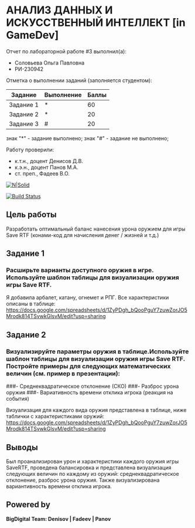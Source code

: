 # АНАЛИЗ ДАННЫХ И ИСКУССТВЕННЫЙ ИНТЕЛЛЕКТ [in GameDev]
Отчет по лабораторной работе #3 выполнил(а):
- Соловьева Ольга Павловна
- РИ-230942

Отметка о выполнении заданий (заполняется студентом):

| Задание | Выполнение | Баллы |
| ------ | ------ | ------ |
| Задание 1 | * | 60 |
| Задание 2 | * | 20 |
| Задание 3 | # | 20 |

знак "*" - задание выполнено; знак "#" - задание не выполнено;

Работу проверили:
- к.т.н., доцент Денисов Д.В.
- к.э.н., доцент Панов М.А.
- ст. преп., Фадеев В.О.

[![N|Solid](https://cldup.com/dTxpPi9lDf.thumb.png)](https://nodesource.com/products/nsolid)

[![Build Status](https://travis-ci.org/joemccann/dillinger.svg?branch=master)](https://travis-ci.org/joemccann/dillinger)

## Цель работы
Разработать оптимальный баланс нанесения урона оружием для игры Save RTF (конами-код для начисления денег / жизней и т.д.)


## Задание 1
### Расширьте варианты доступного оружия в игре. Используйте шаблон таблицы для визуализации оружия игры Save RTF.

Я добавила арбалет, катану, огнемет и РПГ. Все характеристики описаны в таблице: https://docs.google.com/spreadsheets/d/1ZyPDgh_bQooPguY7zuwZorJO5Mrodk814TSvwkGlsvM/edit?usp=sharing


## Задание 2
### Визуализируйте параметры оружия в таблице.Используйте шаблон таблицы для визуализации оружия игры Save RTF. Постройте примеры для следующих математических величин (см. пример в презентации):
###- Среднеквадратическое отклонение (СКО)
###- Разброс урона оружия
###- Вариативность времени отклика игрока (реакция на события)

Визуализация для каждого вида оружия представлена в таблице, ниже таблички с характеристиками оружий: https://docs.google.com/spreadsheets/d/1ZyPDgh_bQooPguY7zuwZorJO5Mrodk814TSvwkGlsvM/edit?usp=sharing


## Выводы

Был проанализирован урон и характеристики каждого оружия игры SaveRTF, проведена балансировка и представлена визуализация следующих величин по каждому из оружий: среднеквадратическое отклонение, разброс урона оружия. Также визуализирована вариантивность времени отклика игрока.


## Powered by

**BigDigital Team: Denisov | Fadeev | Panov**
